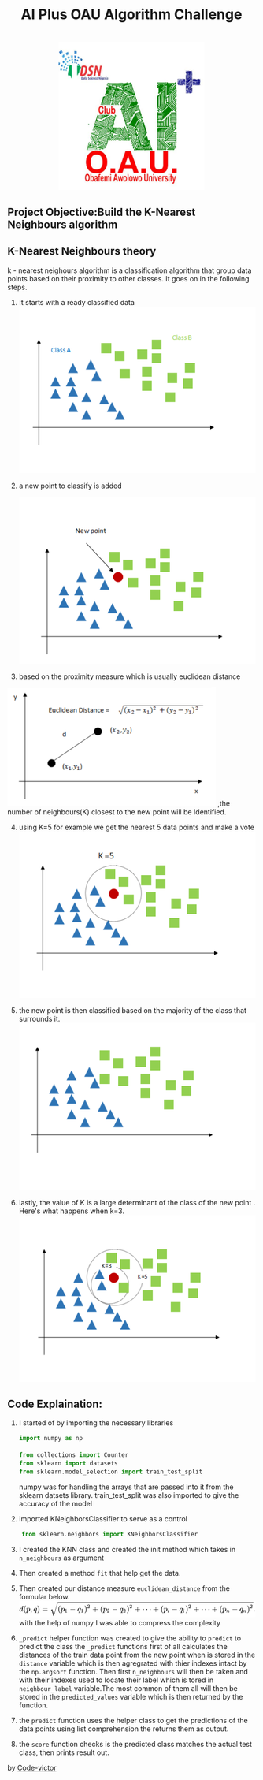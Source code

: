 <center><H1>AI Plus OAU Algorithm Challenge<H1></center>
<center><img src=".\img\ai.png" height="300px"></center>


## Project Objective:Build the K-Nearest Neighbours algorithm

## K-Nearest Neighbours theory

k - nearest neighours algorithm is a classification algorithm that group data points based on their proximity to other classes. It goes on in the following steps.

1. It starts with a ready classified data
    ![alt data-image](\img\class.png)
2. a new point to classify is added
    
    ![alt new-point](./img/new_point.png)
3. based on the proximity measure which is usually euclidean distance 
    
![alt euclidean](./img/euclidean.png) 
,the number of neighbours(K) closest to the new point will be Identified.

4. using K=5 for example we get the nearest 5 data points and make a vote 
    ![alt k=5](./img/k-5.png)

5. the new point is then classified based on the majority of the class that surrounds it.
    ![alt finished](./img/classifieed.png)

6. lastly, the value of K is a large determinant of the class of the new point . Here's what happens when k=3.
    ![alt k=3&5](./img/k-3-5.png)

## Code Explaination:
1. I started of by importing the necessary libraries
    ```python
    import numpy as np

    from collections import Counter
    from sklearn import datasets
    from sklearn.model_selection import train_test_split
    ```
    numpy was for handling the arrays that are passed into it from the sklearn datsets library. train_test_split was also imported to give the accuracy of the model

2. imported KNeighborsClassifier to serve as a control
```python
    from sklearn.neighbors import KNeighborsClassifier
```
3. I created the KNN class and created the init method which takes in `n_neighbours` as argument

4. Then created a method `fit` that help get the data.

5. Then created our distance measure `euclidean_distance` from the formular below.
   <img src="./img/euclide.svg" style="background-color:white;">
   with the help of numpy I was able to compress the complexity

6.  `_predict` helper function was created to give the ability to `predict` to predict the class
    the `_predict` functions first of all calculates the distances of the train data point from the new point
    when is stored in the `distance` variable which is then agregrated with thier indexes intact by the `np.argsort` function. Then first `n_neighbours` will then be taken and with their indexes used to locate their label which is tored in `neighbour_label` variable.The most common of them all will then be stored in the `predicted_values` variable which is then returned by the function.

7. the `predict` function uses the helper class to get the predictions of the data points using list comprehension the returns them as output.

8. the `score` function checks is the predicted class matches the actual test class, then prints result out.


by [Code-victor](https://github.com/Code-Victor)

